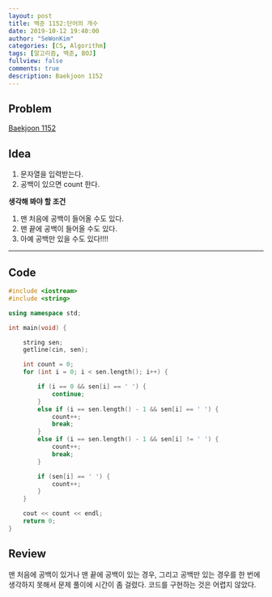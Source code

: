 ```yaml
---
layout: post
title: 백준 1152:단어의 개수
date: 2019-10-12 19:40:00
author: "SeWonKim"
categories: [CS, Algorithm]
tags: [알고리즘, 백준, BOJ]
fullview: false
comments: true
description: Baekjoon 1152
---
```


## Problem

[Baekjoon 1152](https://www.acmicpc.net/problem/1152)

## Idea

1. 문자열을 입력받는다.
2. 공백이 있으면 count 한다.

**생각해 봐야 할 조건**

1. 맨 처음에 공백이 들어올 수도 있다.
2. 맨 끝에 공백이 들어올 수도 있다.
3. 아예 공백만 있을 수도 있다!!!!

---

## Code

```cpp
#include <iostream>
#include <string>

using namespace std;

int main(void) {

	string sen;
	getline(cin, sen);

	int count = 0;
	for (int i = 0; i < sen.length(); i++) {

		if (i == 0 && sen[i] == ' ') {
			continue;
		}
		else if (i == sen.length() - 1 && sen[i] == ' ') {
			count++;
			break;
		}
		else if (i == sen.length() - 1 && sen[i] != ' ') {
			count++;
			break;
		}

		if (sen[i] == ' ') {
			count++;
		}
	}

	cout << count << endl;
	return 0;
}

```

## Review

맨 처음에 공백이 있거나 맨 끝에 공백이 있는 경우, 그리고 공백만 있는 경우를 한 번에 생각하지 못해서 문제 풀이에 시간이 좀 걸렸다.
코드를 구현하는 것은 어렵지 않았다.
